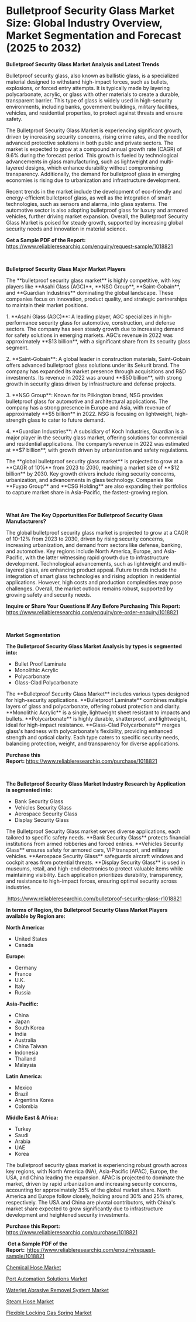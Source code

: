 <p><h1>Bulletproof Security Glass Market Size: Global Industry Overview, Market Segmentation and Forecast (2025 to 2032)</h1></p><p><strong>Bulletproof Security Glass Market Analysis and Latest Trends</strong></p>
<p><p>Bulletproof security glass, also known as ballistic glass, is a specialized material designed to withstand high-impact forces, such as bullets, explosions, or forced entry attempts. It is typically made by layering polycarbonate, acrylic, or glass with other materials to create a durable, transparent barrier. This type of glass is widely used in high-security environments, including banks, government buildings, military facilities, vehicles, and residential properties, to protect against threats and ensure safety.</p><p>The Bulletproof Security Glass Market is experiencing significant growth, driven by increasing security concerns, rising crime rates, and the need for advanced protective solutions in both public and private sectors. The market is expected to grow at a compound annual growth rate (CAGR) of 9.6% during the forecast period. This growth is fueled by technological advancements in glass manufacturing, such as lightweight and multi-layered designs, which enhance durability without compromising transparency. Additionally, the demand for bulletproof glass in emerging economies is rising due to urbanization and infrastructure development.</p><p>Recent trends in the market include the development of eco-friendly and energy-efficient bulletproof glass, as well as the integration of smart technologies, such as sensors and alarms, into glass systems. The automotive sector is also adopting bulletproof glass for luxury and armored vehicles, further driving market expansion. Overall, the Bulletproof Security Glass Market is poised for steady growth, supported by increasing global security needs and innovation in material science.</p></p>
<p><strong>Get a Sample PDF of the Report:&nbsp;</strong> <a href="https://www.reliableresearchiq.com/enquiry/request-sample/1018821?utm_campaign=1159&utm_medium=2&utm_source=Github&utm_content=ia&utm_term=26012025&utm_id=bulletproof-security-glass">https://www.reliableresearchiq.com/enquiry/request-sample/1018821</a></p>
<p>&nbsp;</p>
<p><strong>Bulletproof Security Glass Major Market Players</strong></p>
<p><p>The **bulletproof security glass market** is highly competitive, with key players like **Asahi Glass (AGC)**, **NSG Group**, **Saint-Gobain**, and **Guardian Industries** dominating the global landscape. These companies focus on innovation, product quality, and strategic partnerships to maintain their market positions.</p><p>1. **Asahi Glass (AGC)**: A leading player, AGC specializes in high-performance security glass for automotive, construction, and defense sectors. The company has seen steady growth due to increasing demand for safety solutions in emerging markets. AGC’s revenue in 2022 was approximately **$13 billion**, with a significant share from its security glass segment.</p><p>2. **Saint-Gobain**: A global leader in construction materials, Saint-Gobain offers advanced bulletproof glass solutions under its Sekurit brand. The company has expanded its market presence through acquisitions and R&D investments. Its revenue in 2022 was around **$50 billion**, with strong growth in security glass driven by infrastructure and defense projects.</p><p>3. **NSG Group**: Known for its Pilkington brand, NSG provides bulletproof glass for automotive and architectural applications. The company has a strong presence in Europe and Asia, with revenue of approximately **$5 billion** in 2022. NSG is focusing on lightweight, high-strength glass to cater to future demand.</p><p>4. **Guardian Industries**: A subsidiary of Koch Industries, Guardian is a major player in the security glass market, offering solutions for commercial and residential applications. The company’s revenue in 2022 was estimated at **$7 billion**, with growth driven by urbanization and safety regulations.</p><p>The **global bulletproof security glass market** is projected to grow at a **CAGR of 10%** from 2023 to 2030, reaching a market size of **$12 billion** by 2030. Key growth drivers include rising security concerns, urbanization, and advancements in glass technology. Companies like **Fuyao Group** and **CSG Holding** are also expanding their portfolios to capture market share in Asia-Pacific, the fastest-growing region.</p></p>
<p>&nbsp;</p>
<p><strong>What Are The Key Opportunities For Bulletproof Security Glass Manufacturers?</strong></p>
<p><p>The global bulletproof security glass market is projected to grow at a CAGR of 10-12% from 2023 to 2030, driven by rising security concerns, increasing urbanization, and demand from sectors like defense, banking, and automotive. Key regions include North America, Europe, and Asia-Pacific, with the latter witnessing rapid growth due to infrastructure development. Technological advancements, such as lightweight and multi-layered glass, are enhancing product appeal. Future trends include the integration of smart glass technologies and rising adoption in residential applications. However, high costs and production complexities may pose challenges. Overall, the market outlook remains robust, supported by growing safety and security needs.</p></p>
<p><strong>Inquire or Share Your Questions If Any Before Purchasing This Report:</strong> <a href="https://www.reliableresearchiq.com/enquiry/pre-order-enquiry/1018821?utm_campaign=1159&utm_medium=2&utm_source=Github&utm_content=ia&utm_term=26012025&utm_id=bulletproof-security-glass">https://www.reliableresearchiq.com/enquiry/pre-order-enquiry/1018821</a></p>
<p>&nbsp;</p>
<p><strong>Market Segmentation</strong></p>
<p><strong>The Bulletproof Security Glass Market Analysis by types is segmented into:</strong></p>
<p><ul><li>Bullet Proof Laminate</li><li>Monolithic Acrylic</li><li>Polycarbonate</li><li>Glass-Clad Polycarbonate</li></ul></p>
<p><p>The **Bulletproof Security Glass Market** includes various types designed for high-security applications. **Bulletproof Laminate** combines multiple layers of glass and polycarbonate, offering robust protection and clarity. **Monolithic Acrylic** is a single, lightweight sheet resistant to impacts and bullets. **Polycarbonate** is highly durable, shatterproof, and lightweight, ideal for high-impact resistance. **Glass-Clad Polycarbonate** merges glass's hardness with polycarbonate's flexibility, providing enhanced strength and optical clarity. Each type caters to specific security needs, balancing protection, weight, and transparency for diverse applications.</p></p>
<p><strong>Purchase this Report:&nbsp;</strong><a href="https://www.reliableresearchiq.com/purchase/1018821?utm_campaign=1159&utm_medium=2&utm_source=Github&utm_content=ia&utm_term=26012025&utm_id=bulletproof-security-glass">https://www.reliableresearchiq.com/purchase/1018821</a></p>
<p>&nbsp;</p>
<p><strong>The Bulletproof Security Glass Market Industry Research by Application is segmented into:</strong></p>
<p><ul><li>Bank Security Glass</li><li>Vehicles Security Glass</li><li>Aerospace Security Glass</li><li>Display Security Glass</li></ul></p>
<p><p>The Bulletproof Security Glass market serves diverse applications, each tailored to specific safety needs. **Bank Security Glass** protects financial institutions from armed robberies and forced entries. **Vehicles Security Glass** ensures safety for armored cars, VIP transport, and military vehicles. **Aerospace Security Glass** safeguards aircraft windows and cockpit areas from potential threats. **Display Security Glass** is used in museums, retail, and high-end electronics to protect valuable items while maintaining visibility. Each application prioritizes durability, transparency, and resistance to high-impact forces, ensuring optimal security across industries.</p></p>
<p><a href="https://www.reliableresearchiq.com/bulletproof-security-glass-r1018821?utm_campaign=1159&utm_medium=2&utm_source=Github&utm_content=ia&utm_term=26012025&utm_id=bulletproof-security-glass">&nbsp;https://www.reliableresearchiq.com/bulletproof-security-glass-r1018821</a></p>
<p><strong>In terms of Region, the Bulletproof Security Glass Market Players available by Region are:</strong></p>
<p>
    <p> <strong> North America: </strong>
        <ul>
            <li>United States</li>
            <li>Canada</li>
        </ul>
        </p> 
    <p> <strong> Europe: </strong>
        <ul>
            <li>Germany</li>
            <li>France</li>
            <li>U.K.</li>
            <li>Italy</li>
            <li>Russia</li>
        </ul>
        </p> 
    <p> <strong> Asia-Pacific: </strong>
        <ul>
            <li>China</li>
            <li>Japan</li>
            <li>South Korea</li>
            <li>India</li>
            <li>Australia</li>
            <li>China Taiwan</li>
            <li>Indonesia</li>
            <li>Thailand</li>
            <li>Malaysia</li>
        </ul>
        </p> 
    <p> <strong> Latin America: </strong>
        <ul>
            <li>Mexico</li>
            <li>Brazil</li>
            <li>Argentina Korea</li>
            <li>Colombia</li>
        </ul>
        </p> 
    <p> <strong> Middle East & Africa: </strong>
        <ul>
            <li>Turkey</li>
            <li>Saudi</li>
            <li>Arabia</li>
            <li>UAE</li>
            <li>Korea</li>
        </ul>
    </p>
    </p>
<p><p>The bulletproof security glass market is experiencing robust growth across key regions, with North America (NA), Asia-Pacific (APAC), Europe, the USA, and China leading the expansion. APAC is projected to dominate the market, driven by rapid urbanization and increasing security concerns, accounting for approximately 35% of the global market share. North America and Europe follow closely, holding around 30% and 25% shares, respectively. The USA and China are pivotal contributors, with China's market share expected to grow significantly due to infrastructure development and heightened security investments.</p></p>
<p><strong>Purchase this Report: </strong><a href="https://www.reliableresearchiq.com/purchase/1018821?utm_campaign=1159&utm_medium=2&utm_source=Github&utm_content=ia&utm_term=26012025&utm_id=bulletproof-security-glass">https://www.reliableresearchiq.com/purchase/1018821</a></p>
<p>&nbsp;<strong>Get a Sample PDF of the Report:&nbsp;&nbsp;</strong><a href="https://www.reliableresearchiq.com/enquiry/request-sample/1018821?utm_campaign=1159&utm_medium=2&utm_source=Github&utm_content=ia&utm_term=26012025&utm_id=bulletproof-security-glass">https://www.reliableresearchiq.com/enquiry/request-sample/1018821</a></p>
<p><strong></strong></p>
<p><p><a href="https://github.com/barnickclara79/Market-Research-Report-List-1/blob/main/chemical-hose-market.md?utm_campaign=1159&utm_medium=2&utm_source=Github&utm_content=ia&utm_term=26012025&utm_id=bulletproof-security-glass">Chemical Hose Market</a></p><p><a href="https://www.linkedin.com/pulse/revenue-demand-forecast-port-automation-solutions-industry-projected-ddfjc?utm_campaign=1159&utm_medium=2&utm_source=Github&utm_content=ia&utm_term=26012025&utm_id=bulletproof-security-glass">Port Automation Solutions Market</a></p><p><a href="https://www.linkedin.com/pulse/global-waterjet-abrasive-removel-system-market-size-2025-2032-amfqc?utm_campaign=1159&utm_medium=2&utm_source=Github&utm_content=ia&utm_term=26012025&utm_id=bulletproof-security-glass">Waterjet Abrasive Removel System Market</a></p><p><a href="https://github.com/waverlyam689/Market-Research-Report-List-1/blob/main/steam-hose-market.md?utm_campaign=1159&utm_medium=2&utm_source=Github&utm_content=ia&utm_term=26012025&utm_id=bulletproof-security-glass">Steam Hose Market</a></p><p><a href="https://www.linkedin.com/pulse/outlook-flexible-locking-gas-spring-market-2025-2032-competitive-obdcf?utm_campaign=1159&utm_medium=2&utm_source=Github&utm_content=ia&utm_term=26012025&utm_id=bulletproof-security-glass">Flexible Locking Gas Spring Market</a></p></p>